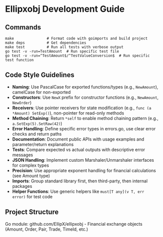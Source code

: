 # Ellipxobj Development Guide

## Commands
```
make               # Format code with goimports and build project
make deps          # Get dependencies
make test          # Run all tests with verbose output
go test -v -run=TestAmount  # Run specific test file
go test -v -run=^TestAmount$/^TestValueConversion$  # Run specific test function
```

## Code Style Guidelines
- **Naming**: Use PascalCase for exported functions/types (e.g., `NewAmount`), camelCase for non-exported
- **Constructors**: Use `NewX` prefix for constructor functions (e.g., `NewAmount`, `NewOrder`)
- **Receivers**: Use pointer receivers for state modification (e.g., `func (a *Amount) SetExp()`), non-pointer for read-only methods
- **Method Chaining**: Return `*self` to enable method chaining pattern (e.g., `a.SetExp(5).SetRaw(42)`)
- **Error Handling**: Define specific error types in errors.go, use clear error checks and return paths
- **Documentation**: Document public APIs with usage examples and parameter/return explanations
- **Tests**: Compare expected vs actual outputs with descriptive error messages
- **JSON Handling**: Implement custom Marshaler/Unmarshaler interfaces for complex types
- **Precision**: Use appropriate exponent handling for financial calculations (see Amount type)
- **Imports**: Group standard library first, then third-party, then internal packages
- **Helper Functions**: Use generic helpers like `must[T any](v T, err error)` for test code

## Project Structure
Go module: github.com/EllipX/ellipxobj - Financial exchange objects (Amount, Order, Pair, Trade, TimeId, etc.)